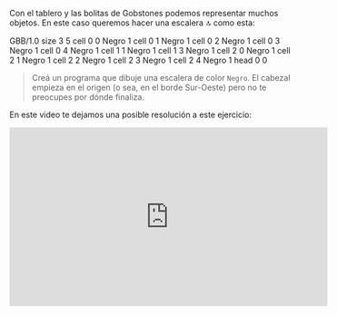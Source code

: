Con el tablero y las bolitas de Gobstones podemos representar muchos objetos. En este caso queremos hacer una escalera :top: como esta:

<gs-board>
        GBB/1.0
        size 3 5
        cell 0 0 Negro 1
        cell 0 1 Negro 1
        cell 0 2 Negro 1
        cell 0 3 Negro 1
        cell 0 4 Negro 1
        cell 1 1 Negro 1
        cell 1 3 Negro 1
        cell 2 0 Negro 1
        cell 2 1 Negro 1
        cell 2 2 Negro 1
        cell 2 3 Negro 1
        cell 2 4 Negro 1
        head 0 0
</gs-board>

> Creá un programa que dibuje una escalera de color `Negro`. El cabezal empieza en el origen (o sea, en el borde Sur-Oeste) pero no te preocupes por dónde finaliza.

En este video te dejamos una posible resolución a este ejercicio:

<iframe width="560" height="315" src="https://www.youtube.com/embed/6ATJ_xuHVaA" title="YouTube video player" frameborder="0" allow="accelerometer; autoplay; clipboard-write; encrypted-media; gyroscope; picture-in-picture" allowfullscreen></iframe>

<style>
  .mu-mono-dropdown {
    display: none;
  }
</style>